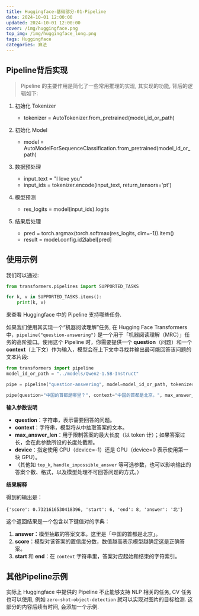 ```yaml
---
title: Huggingface-基础部分-01-Pipeline
date: 2024-10-01 12:00:00
updated: 2024-10-01 12:00:00
cover: /img/huggingface.png
top_img: /img/huggingface_long.png
tags: Huggingface
categories: 算法
---
```


## Pipeline背后实现

  > Pipeline 的主要作用是简化了一些常用推理的实现, 其实现的功能, 背后的逻辑如下: 

1. 初始化 Tokenizer
	- tokenizer = AutoTokenizer.from_pretrained(model_id_or_path)

2. 初始化 Model
	- model = AutoModelForSequenceClassification.from_pretrained(model_id_or_path)

3. 数据预处理
	- input_text = "I love you"
	- input_ids = tokenizer.encode(input_text, return_tensors='pt')

4. 模型预测
	- res_logits = model(input_ids).logits

5. 结果后处理
	- pred = torch.argmax(torch.softmax(res_logits, dim=-1)).item()
	- result = model.config.id2label\[pred\]

## 使用示例

我们可以通过: 

```python
from transformers.pipelines import SUPPORTED_TASKS

for k, v in SUPPORTED_TASKS.items():
	print(k, v)
```

来查看 Huggingface 中的 Pipeline 支持哪些任务.

如果我们使用其实现一个“机器阅读理解”任务, 在 Hugging Face Transformers 中，`pipeline("question-answering")` 是一个用于「机器阅读理解（MRC）」任务的高阶接口。使用这个 Pipeline 时，你需要提供一个 **question**（问题）和一个 **context**（上下文）作为输入，模型会在上下文中寻找并输出最可能回答该问题的文本片段:

```python
from transformers import pipeline
model_id_or_path = "../models/Qwen2-1.5B-Instruct"

pipe = pipeline("question-answering", model=model_id_or_path, tokenizer=model_id_or_path, device=0)

pipe(question="中国的首都是哪里？", context="中国的首都是北京。", max_answer_len=1)
```

**输入参数说明**

- **question**：字符串，表示需要回答的问题。
- **context**：字符串，模型将从中抽取答案的文本。
- **max_answer_len**：用于限制答案的最大长度（以 token 计）；如果答案过长，会在此参数所设的长度处截断。
- **device**：指定使用 CPU（device=-1）还是 GPU（device=0 表示使用第一块 GPU）。
- （其他如 `top_k`, `handle_impossible_answer` 等可选参数，也可以影响输出的答案个数、格式，以及模型处理不可回答问题的方式。）

**结果解释**  

得到的输出是：

```
{'score': 0.7321616530418396, 'start': 6, 'end': 8, 'answer': '北'}
```

这个返回结果是一个包含以下键值对的字典：

1. **answer**：模型抽取的答案文本。这里是「中国的首都是北京」。
2. **score**：模型对该答案的置信度分数，数值越高表示模型越确定这是正确答案。
3. **start** 和 **end**：在 `context` 字符串里，答案对应起始和结束的字符索引。

## 其他Pipeline示例

实际上 Huggingface 中提供的 Pipeline 不止能够支持 NLP 相关的任务, CV 任务也可以使用, 例如 `zero-shot-object-detection` 就可以实现对图片的目标检测. 这部分的内容后续有时间, 会添加一个示例. 